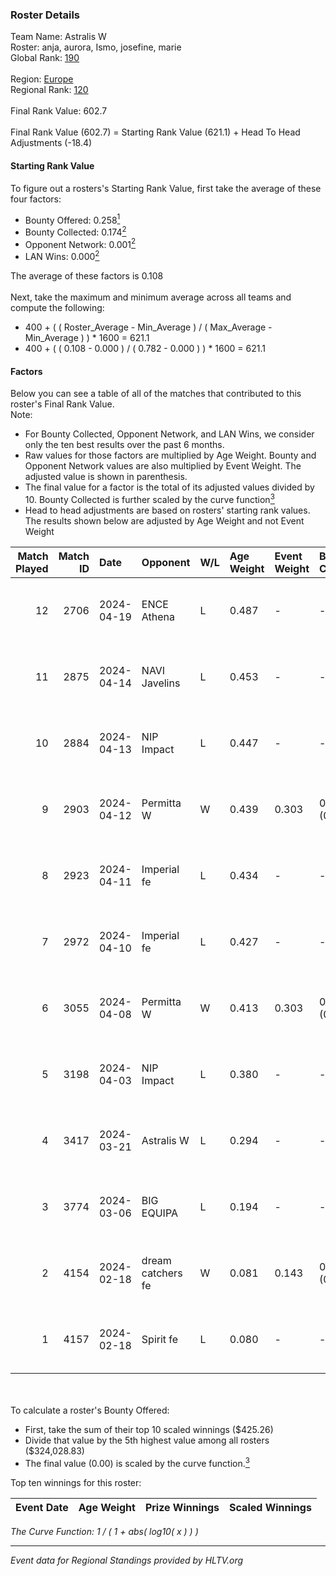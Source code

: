 ### Roster Details<br />
Team Name: Astralis W<br />
Roster: anja, aurora, Ismo, josefine, marie<br />
Global Rank: [190](../standings_global.md)<br />
<br />
Region: [Europe]( ../standings_europe.md)<br />
Regional Rank: [120]( ../standings_europe.md)<br />
<br />
Final Rank Value:  602.7<br />
<br />
Final Rank Value (602.7) = Starting Rank Value (621.1) + Head To Head Adjustments (-18.4)<br />

#### Starting Rank Value<br />
To figure out a rosters's Starting Rank Value, first take the average of these four factors:<br />
- Bounty Offered: 0.258[<sup>1</sup>](#table2)
- Bounty Collected: 0.174[<sup>2</sup>](#table1)
- Opponent Network: 0.001[<sup>2</sup>](#table1)
- LAN Wins: 0.000[<sup>2</sup>](#table1)

The average of these factors is 0.108<br />
<br />
Next, take the maximum and minimum average across all teams and compute the following:<br />
- 400 + ( ( Roster_Average - Min_Average ) / ( Max_Average - Min_Average ) ) * 1600 = 621.1
- 400 + ( ( 0.108 - 0.000 ) / ( 0.782 - 0.000 ) ) * 1600 = 621.1


#### Factors<br />
Below you can see a table of all of the matches that contributed to this roster's Final Rank Value.<br />
Note:<br />

- For Bounty Collected, Opponent Network, and LAN Wins, we consider only the ten best results over the past 6 months.
- Raw values for those factors are multiplied by Age Weight. Bounty and Opponent Network values are also multiplied by Event Weight. The adjusted value is shown in parenthesis.
- The final value for a factor is the total of its adjusted values divided by 10. Bounty Collected is further scaled by the curve function[<sup>3</sup>](#curveFunction)
- Head to head adjustments are based on rosters' starting rank values. The results shown below are adjusted by Age Weight and not Event Weight
<span id="table1"></span><br />


| Match Played | Match ID | Date       | Opponent          | W/L | Age Weight | Event Weight | Bounty Collected | Opponent Network | LAN Wins  | H2H Adj. | Roster                              |
| -: | -: | :- | :- | :- | :- | :- | :- | :- | :- | -: | :- |
|           12 |     2706 | 2024-04-19 | ENCE Athena       | L   | 0.487      | -            | -                | -                | -         |    -7.18 | anja, aurora, Ismo, josefine, marie |
|           11 |     2875 | 2024-04-14 | NAVI Javelins     | L   | 0.453      | -            | -                | -                | -         |    -3.42 | anja, aurora, Ismo, josefine, marie |
|           10 |     2884 | 2024-04-13 | NIP Impact        | L   | 0.447      | -            | -                | -                | -         |    -4.84 | anja, aurora, Ismo, josefine, marie |
|            9 |     2903 | 2024-04-12 | Permitta W        | W   | 0.439      | 0.303        | 0.000 (0.000)    | 0.017 (0.002)    | 0 (0.000) |     4.82 | anja, aurora, Ismo, josefine, marie |
|            8 |     2923 | 2024-04-11 | Imperial fe       | L   | 0.434      | -            | -                | -                | -         |    -1.14 | anja, aurora, Ismo, josefine, marie |
|            7 |     2972 | 2024-04-10 | Imperial fe       | L   | 0.427      | -            | -                | -                | -         |    -1.13 | anja, aurora, Ismo, josefine, marie |
|            6 |     3055 | 2024-04-08 | Permitta W        | W   | 0.413      | 0.303        | 0.000 (0.000)    | 0.017 (0.002)    | 0 (0.000) |     4.49 | anja, aurora, Ismo, josefine, marie |
|            5 |     3198 | 2024-04-03 | NIP Impact        | L   | 0.380      | -            | -                | -                | -         |    -4.47 | anja, aurora, Ismo, josefine, marie |
|            4 |     3417 | 2024-03-21 | Astralis W        | L   | 0.294      | -            | -                | -                | -         |    -4.16 | anja, aurora, Ismo, josefine, marie |
|            3 |     3774 | 2024-03-06 | BIG EQUIPA        | L   | 0.194      | -            | -                | -                | -         |    -1.84 | anja, aurora, Ismo, josefine, marie |
|            2 |     4154 | 2024-02-18 | dream catchers fe | W   | 0.081      | 0.143        | 0.016 (0.000)    | 0.172 (0.002)    | 0 (0.000) |     1.60 | anja, aurora, Ismo, josefine, marie |
|            1 |     4157 | 2024-02-18 | Spirit fe         | L   | 0.080      | -            | -                | -                | -         |    -1.11 | anja, aurora, Ismo, josefine, marie |

<br />
<span id="table2"></span><br />
To calculate a roster's Bounty Offered:<br />

- First, take the sum of their top 10 scaled winnings ($425.26)
- Divide that value by the 5th highest value among all rosters ($324,028.83)
- The final value (0.00) is scaled by the curve function.[<sup>3</sup>](#curveFunction)

Top ten winnings for this roster:<br />

| Event Date | Age Weight | Prize Winnings | Scaled Winnings |
| :- | -: | :- | :- |


<span id="curveFunction"></span>_The Curve Function: 1 / ( 1 + abs( log10( x ) ) )_<br />

---
_Event data for Regional Standings provided by HLTV.org_<br />
